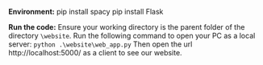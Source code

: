 **Environment:**
pip install spacy
pip install Flask

**Run the code:**
Ensure your working directory is the parent folder of the directory `\website`.
Run the following command to open your PC as a local server:
`python .\website\web_app.py`
Then open the url http://localhost:5000/ as a client to see our website.